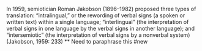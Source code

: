 In 1959, semiotician Roman Jakobson (1896–1982) proposed three types of translation: “intralingual,” or the rewording of verbal signs (a spoken or written text) within a single language; “interlingual” (the interpretation of verbal signs in one language by the verbal signs in another language); and “intersemiotic” (the interpretation of verbal signs by a nonverbal system) (Jakobson, 1959: 233)
** Need to paraphrase this
#new 
